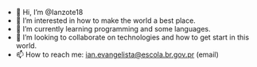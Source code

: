 - 👋 Hi, I’m @Ianzote18
- 👀 I’m interested in how to make the world a best place.
- 🌱 I’m currently learning programming and some languages. 
- 💞️ I’m looking to collaborate on technologies and how to get start in this world.
- 📫 How to reach me: ian.evangelista@escola.br.gov.pr (email)

